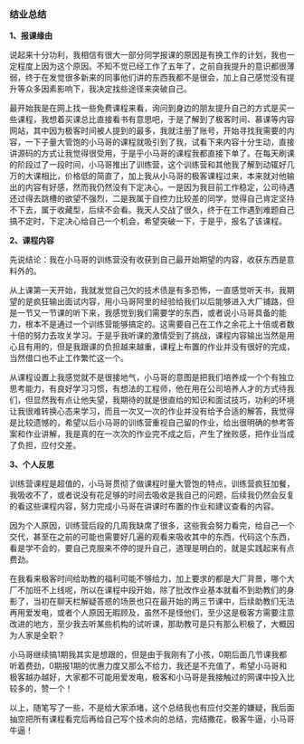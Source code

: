 ### 结业总结

**1、报课缘由**

​	说起来十分功利，我相信有很大一部分同学报课的原因是有换工作的计划，我也一定程度上因为这个原因。不知不觉已经工作了五年了，之前自我提升的意识都很薄弱，终于在发觉很多新来的同事他们讲的东西我都不是很会，加上自己感觉没有提升等众多因素影响下，我决定找些途径来突破自己。

​	最开始我是在网上找一些免费课程来看，询问到身边的朋友提升自己的方式是买一些课程，我想着买课总比直接看书有意思吧，于是了解到了极客时间、慕课等内容网站，其中因为极客时间被人提到的最多，我就注册了账号，开始寻找我需要的内容，一下子量大管饱的小马哥的课程就吸引到了我，试看下来内容十分生动，直接讲源码的方式让我觉得很受用，于是乎小马哥的课程我都直接下单了。在每天刷课的阶段过了一段时间，小马哥推出了训练营，这个训练营和其他我了解到动辄好几万的大课相比，价格低的简直了，加上我从小马哥的极客课程过来，本来就对他输出的内容有好感，然而我仍然没有下定决心。一是因为我目前工作稳定，公司待遇还过得去跳槽的欲望不强烈，二是我属于自控力比较差的同学，觉得自己肯定坚持不下去，属于收藏型，后续不会看。我天人交战了很久，终于在工作遇到难题自己搞不定时，下定决心给自己一个机会，希望突破一下，于是乎，报名了该课程。

**2、课程内容**

​	先说结论：我在小马哥的训练营没有收获到自己最开始期望的内容，收获东西是意料外的。

​	从上课第一天开始，我就发觉自己欠的技术债是有多恐怖，一直感觉听天书，我期望的是疯狂输出面试内容，用小马哥阿里的经验给我们以后能够进入大厂铺路，但是一节又一节课的听下来，我感觉到我们需要学的东西，或者说小马哥具备的能力，根本不是通过一个训练营能够搞定的。这需要自己在工作之余花上十倍或者数十倍的努力去攻关学习。于是乎我听课的激情受到了挑战，课程内容输出当然是用心且有用的，但是我跟课的负担越来越重，课程上布置的作业并没有很好的完成，当然借口也不止工作繁忙这一个。

​	从课程设置上我感觉就不是很接地气，小马哥的意图是把我们培养成一个个有独立思考能力，有良好学习习惯，有想法的工程师，他在用在公司培养人才的方式待我们，但显然我有点让他失望，我期待的就是很直给的知识和面试技巧，功利的环境让我很难转换心态来学习，而且一次又一次的作业并没有给予合适的解答，我觉得是比较遗憾的，希望以后小马哥的训练营重视自己留的作业，给出很明确的参考答案和作业讲解，我是真的在一次次的作业完不成之后，产生了挫败感，把作业当成了负担，应付交差。

**3、个人反思**

​	训练营课程是超值的，小马哥贯彻了做课程时量大管饱的特点，训练营疯狂加餐，我吸收不了，或者说没有花足够的时间去吸收是我自己的问题，后续我仍然会反复的看这些课程内容，努力完成小马哥在讲课时布置的作业和建议查看的内容。

​	因为个人原因，训练营后段的几周我缺席了很多，这些我会努力看完，给自己一个交代，甚至在之前的可能也需要好几遍的观看来吸收其中的东西，代码这个东西，看是学不会的，要自己克服来不停的提升自己，道理是明白的，就是实践起来有点费劲。

​	在我看来极客时间给助教的福利可能不够给力，加上要求的都是大厂背景，哪个大厂不加班不上线呢，所以在课程中段开始，除了批改作业基本就看不到助教们的身影了，当初在聊天栏解疑答惑的场景也只在最开始的两三节课中，后续助教们无法再用爱发电，或者个人原因无暇顾及，虽然不是怪他们，至少这是极客方需要注意改进的地方，至少我去听某些机构的试听课，那助教可是只有那么积极了，大概因为人家是全职？

​	小马哥继续搞1期我其实是想跟的，但是由于我刚有了小孩，0期后面几节课我都听着费劲，0期报1期的优惠力度又那么不给力，我还是不充值了，希望小马哥和极客越办越好，大家都不可能用爱发电，极客和小马哥是我接触过的网课中投入比较多的，赞一个！

​	以上，随笔写了一些，不是给大家添堵，这个总结我也有应付交差的嫌疑，我后面抽空把所有课程看完后再给自己写个技术向的总结，完结撒花，极客牛逼，小马哥牛逼！

